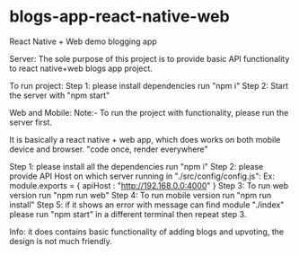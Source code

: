 # blogs-app-react-native-web
React Native + Web demo blogging app

Server:
The sole purpose of this project is to provide basic API functionality to
react native+web blogs app project.

To run project:
Step 1: please install dependencies run "npm i"
Step 2: Start the server with "npm start"

Web and Mobile:
Note:- To run the project with functionality, please run the server first.


It is basically a react native + web app, which does works on both mobile device and browser.
"code once, render everywhere"

Step 1: please install all the dependencies run "npm i"
Step 2: please provide API Host on which server running in "./src/config/config.js":
Ex: module.exports = {
    apiHost : "http://192.168.0.0:4000"
}
Step 3: To run web version run "npm run web"
Step 4: To run mobile version run "npm run install"
Step 5: if it shows an error with message can find module "./index"
please run "npm start" in a different terminal then repeat step 3.

Info: it does contains basic functionality of adding blogs and upvoting,
the design is not much friendly. 
